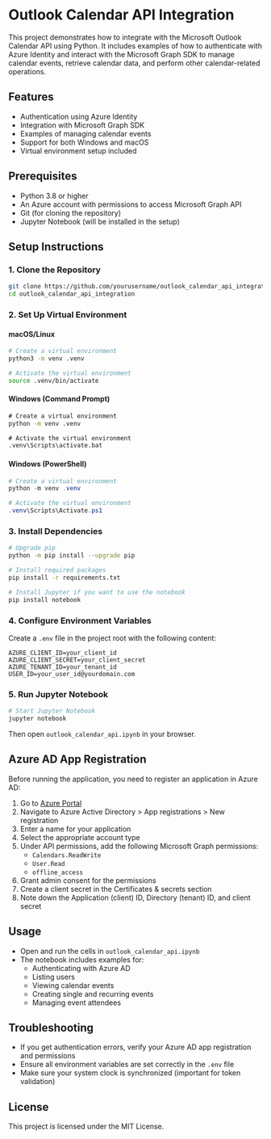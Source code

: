 # Outlook Calendar API Integration

This project demonstrates how to integrate with the Microsoft Outlook Calendar API using Python. It includes examples of how to authenticate with Azure Identity and interact with the Microsoft Graph SDK to manage calendar events, retrieve calendar data, and perform other calendar-related operations.

## Features
- Authentication using Azure Identity
- Integration with Microsoft Graph SDK
- Examples of managing calendar events
- Support for both Windows and macOS
- Virtual environment setup included

## Prerequisites
- Python 3.8 or higher
- An Azure account with permissions to access Microsoft Graph API
- Git (for cloning the repository)
- Jupyter Notebook (will be installed in the setup)

## Setup Instructions

### 1. Clone the Repository
```bash
git clone https://github.com/yourusername/outlook_calendar_api_integration.git
cd outlook_calendar_api_integration
```

### 2. Set Up Virtual Environment

#### macOS/Linux
```bash
# Create a virtual environment
python3 -m venv .venv

# Activate the virtual environment
source .venv/bin/activate
```

#### Windows (Command Prompt)
```cmd
# Create a virtual environment
python -m venv .venv

# Activate the virtual environment
.venv\Scripts\activate.bat
```

#### Windows (PowerShell)
```powershell
# Create a virtual environment
python -m venv .venv

# Activate the virtual environment
.venv\Scripts\Activate.ps1
```

### 3. Install Dependencies
```bash
# Upgrade pip
python -m pip install --upgrade pip

# Install required packages
pip install -r requirements.txt

# Install Jupyter if you want to use the notebook
pip install notebook
```

### 4. Configure Environment Variables
Create a `.env` file in the project root with the following content:
```
AZURE_CLIENT_ID=your_client_id
AZURE_CLIENT_SECRET=your_client_secret
AZURE_TENANT_ID=your_tenant_id
USER_ID=your_user_id@yourdomain.com
```

### 5. Run Jupyter Notebook
```bash
# Start Jupyter Notebook
jupyter notebook
```

Then open `outlook_calendar_api.ipynb` in your browser.

## Azure AD App Registration
Before running the application, you need to register an application in Azure AD:

1. Go to [Azure Portal](https://portal.azure.com/)
2. Navigate to Azure Active Directory > App registrations > New registration
3. Enter a name for your application
4. Select the appropriate account type
5. Under API permissions, add the following Microsoft Graph permissions:
   - `Calendars.ReadWrite`
   - `User.Read`
   - `offline_access`
6. Grant admin consent for the permissions
7. Create a client secret in the Certificates & secrets section
8. Note down the Application (client) ID, Directory (tenant) ID, and client secret

## Usage
- Open and run the cells in `outlook_calendar_api.ipynb`
- The notebook includes examples for:
  - Authenticating with Azure AD
  - Listing users
  - Viewing calendar events
  - Creating single and recurring events
  - Managing event attendees

## Troubleshooting
- If you get authentication errors, verify your Azure AD app registration and permissions
- Ensure all environment variables are set correctly in the `.env` file
- Make sure your system clock is synchronized (important for token validation)

## License
This project is licensed under the MIT License.